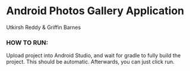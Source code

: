 # Android Photos Gallery Application

Utkirsh Reddy & Griffin Barnes

### HOW TO RUN:
Upload project into Android Studio, and wait for gradle to fully build the project. This should be automatic. Afterwards, you can just click run.
